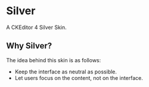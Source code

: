 Silver
======

A CKEditor 4 Silver Skin.

## Why Silver?

The idea behind this skin is as follows:
- Keep the interface as neutral as possible.
- Let users focus on the content, not on the interface.